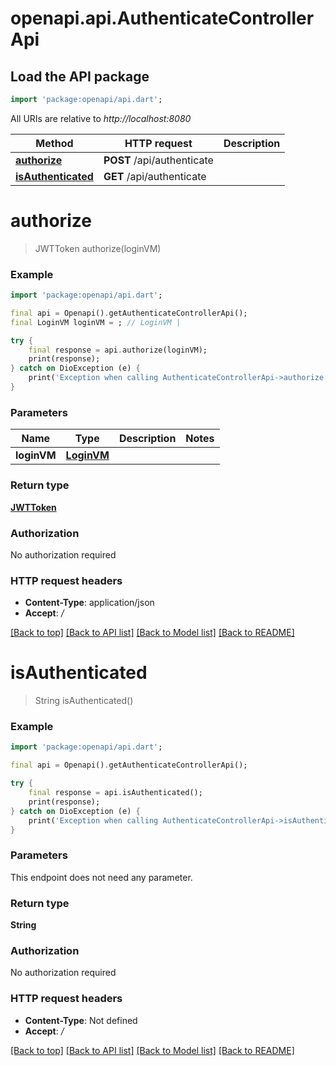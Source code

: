 # openapi.api.AuthenticateControllerApi

## Load the API package
```dart
import 'package:openapi/api.dart';
```

All URIs are relative to *http://localhost:8080*

Method | HTTP request | Description
------------- | ------------- | -------------
[**authorize**](AuthenticateControllerApi.md#authorize) | **POST** /api/authenticate | 
[**isAuthenticated**](AuthenticateControllerApi.md#isauthenticated) | **GET** /api/authenticate | 


# **authorize**
> JWTToken authorize(loginVM)



### Example
```dart
import 'package:openapi/api.dart';

final api = Openapi().getAuthenticateControllerApi();
final LoginVM loginVM = ; // LoginVM | 

try {
    final response = api.authorize(loginVM);
    print(response);
} catch on DioException (e) {
    print('Exception when calling AuthenticateControllerApi->authorize: $e\n');
}
```

### Parameters

Name | Type | Description  | Notes
------------- | ------------- | ------------- | -------------
 **loginVM** | [**LoginVM**](LoginVM.md)|  | 

### Return type

[**JWTToken**](JWTToken.md)

### Authorization

No authorization required

### HTTP request headers

 - **Content-Type**: application/json
 - **Accept**: */*

[[Back to top]](#) [[Back to API list]](../README.md#documentation-for-api-endpoints) [[Back to Model list]](../README.md#documentation-for-models) [[Back to README]](../README.md)

# **isAuthenticated**
> String isAuthenticated()



### Example
```dart
import 'package:openapi/api.dart';

final api = Openapi().getAuthenticateControllerApi();

try {
    final response = api.isAuthenticated();
    print(response);
} catch on DioException (e) {
    print('Exception when calling AuthenticateControllerApi->isAuthenticated: $e\n');
}
```

### Parameters
This endpoint does not need any parameter.

### Return type

**String**

### Authorization

No authorization required

### HTTP request headers

 - **Content-Type**: Not defined
 - **Accept**: */*

[[Back to top]](#) [[Back to API list]](../README.md#documentation-for-api-endpoints) [[Back to Model list]](../README.md#documentation-for-models) [[Back to README]](../README.md)

